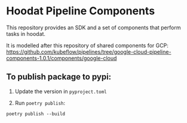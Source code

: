 # Hoodat Pipeline Components

This repository provides an SDK and a set of components that perform
tasks in hoodat.

It is modelled after this repository of shared components for GCP:
https://github.com/kubeflow/pipelines/tree/google-cloud-pipeline-components-1.0.1/components/google-cloud

## To publish package to pypi:

1. Update the version in `pyproject.toml`

2. Run `poetry publish`:
```
poetry publish --build
```
